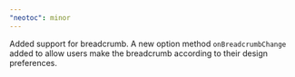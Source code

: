 ```yaml
---
"neotoc": minor
---
```


Added support for breadcrumb. A new option method `onBreadcrumbChange` added to allow users make the breadcrumb according to their design preferences.
